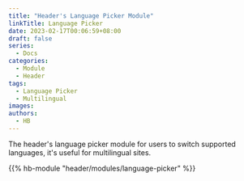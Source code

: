 ```yaml
---
title: "Header's Language Picker Module"
linkTitle: Language Picker
date: 2023-02-17T00:06:59+08:00
draft: false
series:
  - Docs
categories:
  - Module
  - Header
tags:
  - Language Picker
  - Multilingual
images:
authors:
  - HB
---
```


The header's language picker module for users to switch supported languages, it's useful for multilingual sites.

<!--more-->

{{% hb-module "header/modules/language-picker" %}}
